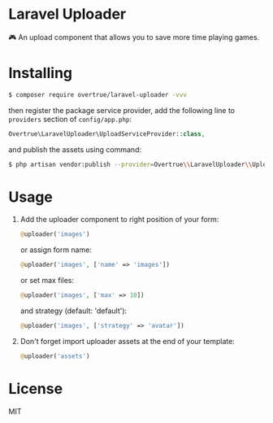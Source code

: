 # Laravel Uploader

:video_game: An upload component that allows you to save more time playing games.

# Installing

```sh
$ composer require overtrue/laravel-uploader -vvv
```

then register the package service provider, add the following line to `providers` section of `config/app.php`:


```php
Overtrue\LaravelUploader\UploadServiceProvider::class,
```

and publish the assets using command:

```sh
$ php artisan vendor:publish --provider=Overtrue\\LaravelUploader\\UploadServiceProvider
```

# Usage

1. Add the uploader component to right position of your form:

    ```php
    @uploader('images')
    ```

    or assign form name:

    ```php
    @uploader('images', ['name' => 'images'])
    ```

    or set max files:

    ```php
    @uploader('images', ['max' => 10])
    ```

    and strategy (default: 'default'):

    ```php
    @uploader('images', ['strategy' => 'avatar'])
    ```

2. Don't forget import uploader assets at the end of your template:

    ```php
    @uploader('assets')
    ```

# License

MIT